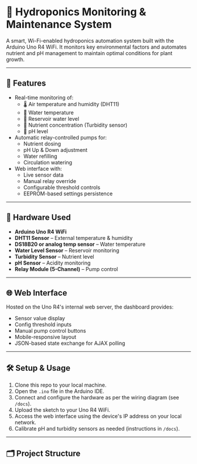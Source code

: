 # 🌱 Hydroponics Monitoring & Maintenance System

A smart, Wi-Fi-enabled hydroponics automation system built with the Arduino Uno R4 WiFi. It monitors key environmental factors and automates nutrient and pH management to maintain optimal conditions for plant growth.

---

## 📡 Features

- Real-time monitoring of:
  - 🌡 Air temperature and humidity (DHT11)
  - 🌊 Water temperature
  - 📏 Reservoir water level
  - 🧪 Nutrient concentration (Turbidity sensor)
  - 🧬 pH level
- Automatic relay-controlled pumps for:
  - Nutrient dosing
  - pH Up & Down adjustment
  - Water refilling
  - Circulation watering
- Web interface with:
  - Live sensor data
  - Manual relay override
  - Configurable threshold controls
  - EEPROM-based settings persistence

---

## 🧰 Hardware Used

- **Arduino Uno R4 WiFi**
- **DHT11 Sensor** – External temperature & humidity
- **DS18B20 or analog temp sensor** – Water temperature
- **Water Level Sensor** – Reservoir monitoring
- **Turbidity Sensor** – Nutrient level
- **pH Sensor** – Acidity monitoring
- **Relay Module (5-Channel)** – Pump control

---

## 🌐 Web Interface

Hosted on the Uno R4's internal web server, the dashboard provides:

- Sensor value display
- Config threshold inputs
- Manual pump control buttons
- Mobile-responsive layout
- JSON-based state exchange for AJAX polling

---

## 🛠 Setup & Usage

1. Clone this repo to your local machine.
2. Open the `.ino` file in the Arduino IDE.
3. Connect and configure the hardware as per the wiring diagram (see `/docs`).
4. Upload the sketch to your Uno R4 WiFi.
5. Access the web interface using the device's IP address on your local network.
6. Calibrate pH and turbidity sensors as needed (instructions in `/docs`).

---

## 🗂 Project Structure

